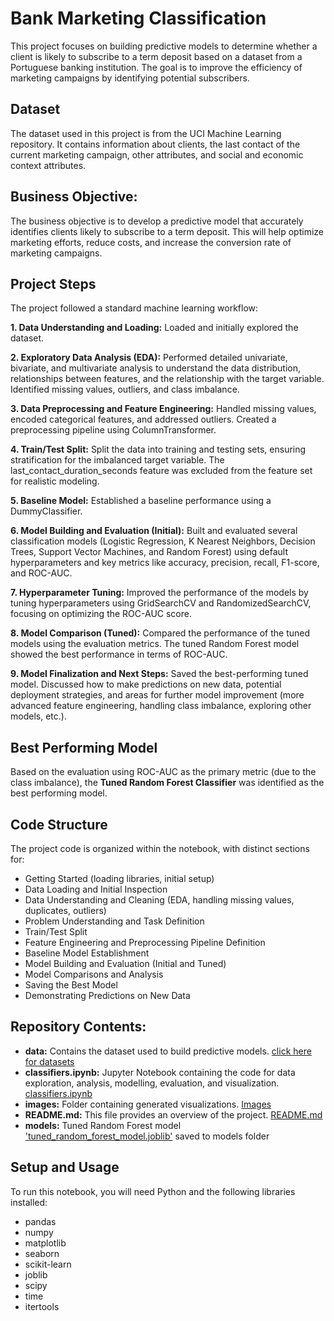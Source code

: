 # Bank Marketing Classification
This project focuses on building predictive models to determine whether a client is likely to subscribe to a term deposit based on a dataset from a Portuguese banking institution. The goal is to improve the efficiency of marketing campaigns by identifying potential subscribers.

## Dataset
The dataset used in this project is from the UCI Machine Learning repository. It contains information about clients, the last contact of the current marketing campaign, other attributes, and social and economic context attributes.

## Business Objective: 
The business objective is to develop a predictive model that accurately identifies clients likely to subscribe to a term deposit. This will help optimize marketing efforts, reduce costs, and increase the conversion rate of marketing campaigns.

## Project Steps
The project followed a standard machine learning workflow:

**1. Data Understanding and Loading:** Loaded and initially explored the dataset.

**2. Exploratory Data Analysis (EDA):** Performed detailed univariate, bivariate, and multivariate analysis to understand the data distribution, relationships between features, and the relationship with the target variable. Identified missing values, outliers, and class imbalance.

**3. Data Preprocessing and Feature Engineering:** Handled missing values, encoded categorical features, and addressed outliers. Created a preprocessing pipeline using ColumnTransformer.

**4. Train/Test Split:** Split the data into training and testing sets, ensuring stratification for the imbalanced target variable. The last_contact_duration_seconds feature was excluded from the feature set for realistic modeling.

**5. Baseline Model:** Established a baseline performance using a DummyClassifier.

**6. Model Building and Evaluation (Initial):** Built and evaluated several classification models (Logistic Regression, K Nearest Neighbors, Decision Trees, Support Vector Machines, and Random Forest) using default hyperparameters and key metrics like accuracy, precision, recall, F1-score, and ROC-AUC.

**7. Hyperparameter Tuning:** Improved the performance of the models by tuning hyperparameters using GridSearchCV and RandomizedSearchCV, focusing on optimizing the ROC-AUC score.

**8. Model Comparison (Tuned):** Compared the performance of the tuned models using the evaluation metrics. The tuned Random Forest model showed the best performance in terms of ROC-AUC.

**9. Model Finalization and Next Steps:** Saved the best-performing tuned model. Discussed how to make predictions on new data, potential deployment strategies, and areas for further model improvement (more advanced feature engineering, handling class imbalance, exploring other models, etc.).

## Best Performing Model
Based on the evaluation using ROC-AUC as the primary metric (due to the class imbalance), the **Tuned Random Forest Classifier** was identified as the best performing model.

## Code Structure
The project code is organized within the notebook, with distinct sections for:

* Getting Started (loading libraries, initial setup)
* Data Loading and Initial Inspection
* Data Understanding and Cleaning (EDA, handling missing values, duplicates, outliers)
* Problem Understanding and Task Definition
* Train/Test Split
* Feature Engineering and Preprocessing Pipeline Definition
* Baseline Model Establishment
* Model Building and Evaluation (Initial and Tuned)
* Model Comparisons and Analysis
* Saving the Best Model
* Demonstrating Predictions on New Data

## Repository Contents:

  * **data:** Contains the dataset used to build predictive models. [click here for datasets](https://github.com/gethiten/ClassifiersModelling/tree/main/data)
  * **classifiers.ipynb:** Jupyter Notebook containing the code for data exploration, analysis, modelling, evaluation, and visualization. [classifiers.ipynb](https://github.com/gethiten/ClassifiersModelling/blob/main/classifiers.ipynb)
  * **images:** Folder containing generated visualizations. [Images](https://github.com/gethiten/ClassifiersModelling/tree/main/images)
  * **README.md:** This file provides an overview of the project. [README.md](https://github.com/gethiten/ClassifiersModelling/tree/main/README.md)
  * **models:** Tuned Random Forest model ['tuned_random_forest_model.joblib'](https://github.com/gethiten/ClassifiersModelling/tree/main/models) saved to models folder

## Setup and Usage 
To run this notebook, you will need Python and the following libraries installed:

* pandas
* numpy
* matplotlib
* seaborn
* scikit-learn
* joblib
* scipy
* time
* itertools
